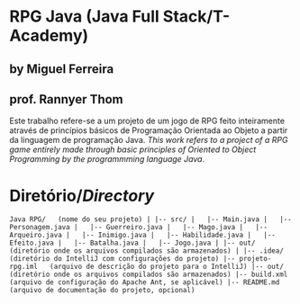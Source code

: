 # RPG Java (Java Full Stack/T-Academy)
## by Miguel Ferreira
## prof. Rannyer Thom

Este trabalho refere-se a um projeto de um jogo de RPG feito inteiramente através de princípios básicos de Programação Orientada ao Objeto a partir da linguagem de programação Java.
*This work refers to a project of a RPG game entirely made through basic principles of Oriented to Object Programming by the programmming language Java*.

# Diretório/*Directory*
`
Java RPG/   (nome do seu projeto)
|
|-- src/
|   |-- Main.java
|   |-- Personagem.java
|   |-- Guerreiro.java
|   |-- Mago.java
|   |-- Arqueiro.java
|   |-- Inimigo.java
|   |-- Habilidade.java
|   |-- Efeito.java
|   |-- Batalha.java
|   |-- Jogo.java
|
|-- out/   (diretório onde os arquivos compilados são armazenados)
|
|-- .idea/   (diretório do IntelliJ com configurações do projeto)
|-- projeto-rpg.iml   (arquivo de descrição do projeto para o IntelliJ)
|-- out/   (diretório onde os arquivos compilados são armazenados)
|-- build.xml   (arquivo de configuração do Apache Ant, se aplicável)
|-- README.md   (arquivo de documentação do projeto, opcional)
`
